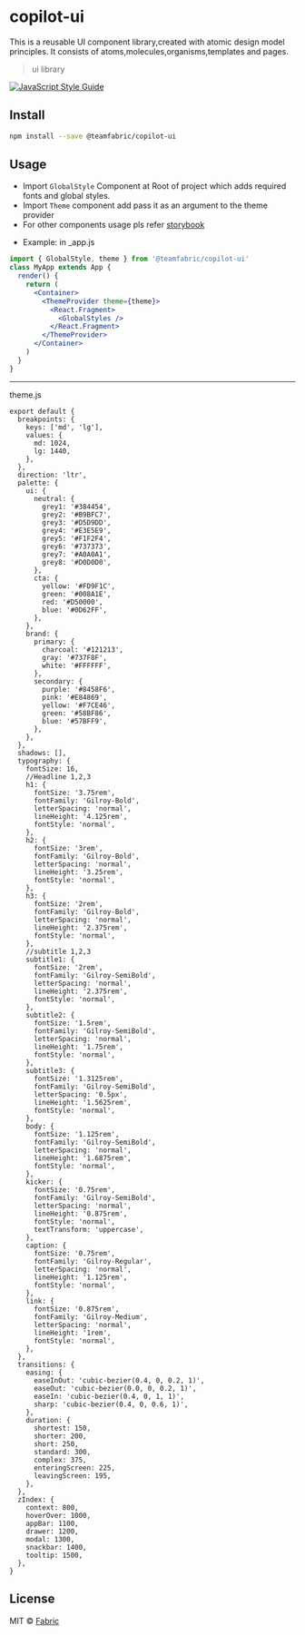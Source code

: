# copilot-ui

This is a reusable UI component library,created with atomic design model principles.
It consists of atoms,molecules,organisms,templates and pages.

> ui library

[![JavaScript Style Guide](https://img.shields.io/badge/code_style-standard-brightgreen.svg)](https://standardjs.com)

## Install

```bash
npm install --save @teamfabric/copilot-ui
```

## Usage

- Import `GlobalStyle` Component at Root of project which adds required fonts and global styles.
- Import `Theme` component add pass it as an argument to the theme provider
- For other components usage pls refer [storybook](http://ui.copilot.fabric.inc/)

* Example: in \_app.js

```jsx
import { GlobalStyle, theme } from '@teamfabric/copilot-ui'
class MyApp extends App {
  render() {
    return (
      <Container>
        <ThemeProvider theme={theme}>
          <React.Fragment>
            <GlobalStyles />
          </React.Fragment>
        </ThemeProvider>
      </Container>
    )
  }
}
```

---

theme.js

```
export default {
  breakpoints: {
    keys: ['md', 'lg'],
    values: {
      md: 1024,
      lg: 1440,
    },
  },
  direction: 'ltr',
  palette: {
    ui: {
      neutral: {
        grey1: '#384454',
        grey2: '#B9BFC7',
        grey3: '#D5D9DD',
        grey4: '#E3E5E9',
        grey5: '#F1F2F4',
        grey6: '#737373',
        grey7: '#A0A0A1',
        grey8: '#D0D0D0',
      },
      cta: {
        yellow: '#FD9F1C',
        green: '#008A1E',
        red: '#D50000',
        blue: '#0D62FF',
      },
    },
    brand: {
      primary: {
        charcoal: '#121213',
        gray: '#737F8F',
        white: '#FFFFFF',
      },
      secondary: {
        purple: '#8458F6',
        pink: '#E84869',
        yellow: '#F7CE46',
        green: '#58BF86',
        blue: '#57BFF9',
      },
    },
  },
  shadows: [],
  typography: {
    fontSize: 16,
    //Headline 1,2,3
    h1: {
      fontSize: '3.75rem',
      fontFamily: 'Gilroy-Bold',
      letterSpacing: 'normal',
      lineHeight: '4.125rem',
      fontStyle: 'normal',
    },
    h2: {
      fontSize: '3rem',
      fontFamily: 'Gilroy-Bold',
      letterSpacing: 'normal',
      lineHeight: '3.25rem',
      fontStyle: 'normal',
    },
    h3: {
      fontSize: '2rem',
      fontFamily: 'Gilroy-Bold',
      letterSpacing: 'normal',
      lineHeight: '2.375rem',
      fontStyle: 'normal',
    },
    //subtitle 1,2,3
    subtitle1: {
      fontSize: '2rem',
      fontFamily: 'Gilroy-SemiBold',
      letterSpacing: 'normal',
      lineHeight: '2.375rem',
      fontStyle: 'normal',
    },
    subtitle2: {
      fontSize: '1.5rem',
      fontFamily: 'Gilroy-SemiBold',
      letterSpacing: 'normal',
      lineHeight: '1.75rem',
      fontStyle: 'normal',
    },
    subtitle3: {
      fontSize: '1.3125rem',
      fontFamily: 'Gilroy-SemiBold',
      letterSpacing: '0.5px',
      lineHeight: '1.5625rem',
      fontStyle: 'normal',
    },
    body: {
      fontSize: '1.125rem',
      fontFamily: 'Gilroy-SemiBold',
      letterSpacing: 'normal',
      lineHeight: '1.6875rem',
      fontStyle: 'normal',
    },
    kicker: {
      fontSize: '0.75rem',
      fontFamily: 'Gilroy-SemiBold',
      letterSpacing: 'normal',
      lineHeight: '0.875rem',
      fontStyle: 'normal',
      textTransform: 'uppercase',
    },
    caption: {
      fontSize: '0.75rem',
      fontFamily: 'Gilroy-Regular',
      letterSpacing: 'normal',
      lineHeight: '1.125rem',
      fontStyle: 'normal',
    },
    link: {
      fontSize: '0.875rem',
      fontFamily: 'Gilroy-Medium',
      letterSpacing: 'normal',
      lineHeight: '1rem',
      fontStyle: 'normal',
    },
  },
  transitions: {
    easing: {
      easeInOut: 'cubic-bezier(0.4, 0, 0.2, 1)',
      easeOut: 'cubic-bezier(0.0, 0, 0.2, 1)',
      easeIn: 'cubic-bezier(0.4, 0, 1, 1)',
      sharp: 'cubic-bezier(0.4, 0, 0.6, 1)',
    },
    duration: {
      shortest: 150,
      shorter: 200,
      short: 250,
      standard: 300,
      complex: 375,
      enteringScreen: 225,
      leavingScreen: 195,
    },
  },
  zIndex: {
    context: 800,
    hoverOver: 1000,
    appBar: 1100,
    drawer: 1200,
    modal: 1300,
    snackbar: 1400,
    tooltip: 1500,
  },
}
```

## License

MIT © [Fabric](https://fabric.inc)
